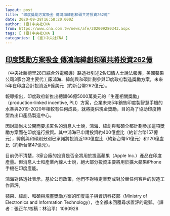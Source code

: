 ```yaml
---
layout: post
title: "印度獎勵方案吸金 傳鴻海緯創和碩共將投資262億"
date: 2020-09-28T16:58:20.000Z
author: (臺)中央社CNA
from: https://www.cna.com.tw/news/afe/202009280343.aspx
tags: [ (臺)中央社CNA ]
categories: [ (臺)中央社CNA ]
---
```

<!--1601312300000-->
[印度獎勵方案吸金 傳鴻海緯創和碩共將投資262億](https://www.cna.com.tw/news/afe/202009280343.aspx)
------

<div>
<div></div><div class="paragraph"><p>（中央社新德里28日綜合外電報導）路透社引述2名知情人士說法報導，美國蘋果公司3家台灣主要代工廠鴻海、緯創與和碩計劃參與印度政府製造獎勵方案，未來5年在印度合計投資近9億美元（約新台幣262億元）。</p><p>報導指出，印度政府新推出總額66億5000萬美元的「生產相關獎勵」（production-linked incentive, PLI）方案，企業未來5年銷售印度製智慧手機的水準與2019-2020年相較有任何成長，就將提供現金獎勵，目的為了協助印度轉型為出口產品製造中心。</p><p>因討論尚未公開而要求匿名的消息人士說，鴻海、緯創與和碩全都計劃參加這項獎勵方案而在印度進行投資。其中鴻海已申請投資約400億盧比（約新台幣157億元），緯創與和碩則分別已承諾將投資近130億盧比（約新台幣51億元）和120億盧比（約新台幣47億元）。</p><p>目前仍不清楚，3家台廠的投資是否全將用於提高蘋果（Apple Inc.）產品在印度產量。但消息人士和產業內線人士說，絕大部分投資主要將用於擴大蘋果iPhone手機在印度產能。</p><p>鴻海對路透社表示，基於公司政策，他們不對特定業務或對於替任何客戶的製造工作置評。</p><p>蘋果、緯創、和碩與規畫獎勵方案的印度電子與資訊科技部（Ministry of Electronics and Information Technology），也全都未回覆尋求置評的電郵。（譯者：張正芊/核稿：林治平）1090928</p></div>
</div>

